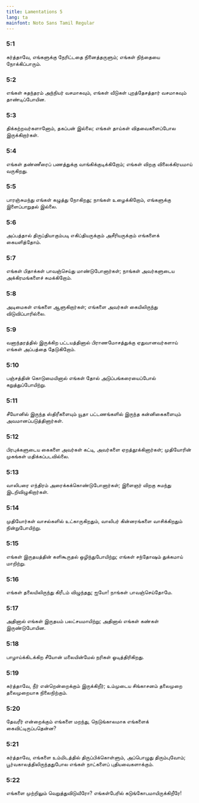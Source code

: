 ```yaml
---
title: Lamentations 5
lang: ta
mainfont: Noto Sans Tamil Regular
---
```


###  5:1

கர்த்தாவே, எங்களுக்கு நேரிட்டதை நினைத்தருளும்; எங்கள் நிந்தையை நோக்கிப்பாரும்.

###  5:2

எங்கள் சுதந்தரம் அந்நியர் வசமாகவும், எங்கள் வீடுகள் புறத்தேசத்தார் வசமாகவும் தாண்டிப்போயின.

###  5:3

திக்கற்றவர்களானோம், தகப்பன் இல்லை; எங்கள் தாய்கள் விதவைகளைப்போல இருக்கிறார்கள்.

###  5:4

எங்கள் தண்ணீரைப் பணத்துக்கு வாங்கிக்குடிக்கிறோம்; எங்கள் விறகு விலைக்கிரயமாய் வருகிறது.

###  5:5

பாரஞ்சுமந்து எங்கள் கழுத்து நோகிறது; நாங்கள் உழைக்கிறோம், எங்களுக்கு இளைப்பாறுதல் இல்லை.

###  5:6

அப்பத்தால் திருப்தியாகும்படி எகிப்தியருக்கும் அசீரியருக்கும் எங்களைக் கையளித்தோம்.

###  5:7

எங்கள் பிதாக்கள் பாவஞ்செய்து மாண்டுபோனார்கள்; நாங்கள் அவர்களுடைய அக்கிரமங்களைச் சுமக்கிறோம்.

###  5:8

அடிமைகள் எங்களை ஆளுகிறார்கள்; எங்களை அவர்கள் கையிலிருந்து விடுவிப்பாரில்லை.

###  5:9

வனாந்தரத்தில் இருக்கிற பட்டயத்தினால் பிராணமோசத்துக்கு ஏதுவானவர்களாய் எங்கள் அப்பத்தை தேடுகிறோம்.

###  5:10

பஞ்சத்தின் கொடுமையினால் எங்கள் தோல் அடுப்பங்கரையைப்போல் கறுத்துப்போயிற்று.

###  5:11

சீயோனில் இருந்த ஸ்திரீகளையும் யூதா பட்டணங்களில் இருந்த கன்னிகைகளையும் அவமானப்படுத்தினார்கள்.

###  5:12

பிரபுக்களுடைய கைகளை அவர்கள் கட்டி, அவர்களை ஏறத்தூக்கினார்கள்; முதியோரின் முகங்கள் மதிக்கப்படவில்லை.

###  5:13

வாலிபரை எந்திரம் அரைக்கக்கொண்டுபோனார்கள்; இளைஞர் விறகு சுமந்து இடறிவிழுகிறார்கள்.

###  5:14

முதியோர்கள் வாசல்களில் உட்காருகிறதும், வாலிபர் கின்னரங்களை வாசிக்கிறதும் நின்றுபோயிற்று.

###  5:15

எங்கள் இருதயத்தின் களிகூருதல் ஒழிந்துபோயிற்று; எங்கள் சந்தோஷம் துக்கமாய் மாறிற்று.

###  5:16

எங்கள் தலையிலிருந்து கிரீடம் விழுந்தது; ஐயோ! நாங்கள் பாவஞ்செய்தோமே.

###  5:17

அதினால் எங்கள் இருதயம் பலட்சயமாயிற்று; அதினால் எங்கள் கண்கள் இருண்டுபோயின.

###  5:18

பாழாய்க்கிடக்கிற சீயோன் மலையின்மேல் நரிகள் ஓடித்திரிகிறது.

###  5:19

கர்த்தாவே, நீர் என்றென்றைக்கும் இருக்கிறீர்; உம்முடைய சிங்காசனம் தலைமுறை தலைமுறையாக நிலைநிற்கும்.

###  5:20

தேவரீர் என்றைக்கும் எங்களை மறந்து, நெடுங்காலமாக எங்களைக் கைவிட்டிருப்பதென்ன?

###  5:21

கர்த்தாவே, எங்களை உம்மிடத்தில் திருப்பிக்கொள்ளும், அப்பொழுது திரும்புவோம்; பூர்வகாலத்திலிருந்ததுபோல எங்கள் நாட்களைப் புதியவைகளாக்கும்.

###  5:22

எங்களை முற்றிலும் வெறுத்துவிடுவீரோ? எங்கள்பேரில் கடுங்கோபமாயிருக்கிறீரே!

